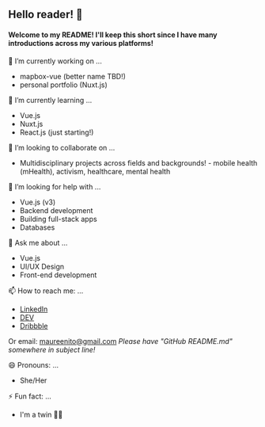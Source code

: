 ## Hello reader! 👋

<!--
**maureento8888/maureento8888** is a ✨ _special_ ✨ repository because its `README.md` (this file) appears on your GitHub profile. -->

#### Welcome to my README! I'll keep this short since I have many introductions across my various platforms!


🔭 I’m currently working on ...

- mapbox-vue (better name TBD!)
- personal portfolio (Nuxt.js)


🌱 I’m currently learning ...
- Vue.js
- Nuxt.js
- React.js (just starting!)


👯 I’m looking to collaborate on ...
- Multidisciplinary projects across fields and backgrounds! - mobile health (mHealth), activism, healthcare, mental health


🤔 I’m looking for help with ...
- Vue.js (v3)
- Backend development
- Building full-stack apps
- Databases


💬 Ask me about ...
- Vue.js
- UI/UX Design
- Front-end development


📫 How to reach me: ...
- [LinkedIn](https://www.linkedin.com/in/maureento)
- [DEV](https://dev.to/maureento8888)
- [Dribbble](https://dribbble.com/maureen_to)

Or email: maureenito@gmail.com
*Please have "GitHub README.md" somewhere in subject line!*


😄 Pronouns: ...
- She/Her


⚡ Fun fact: ...
- I'm a twin 👯‍♀️

